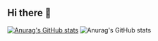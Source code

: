## Hi there 👋
[![Anurag's GitHub stats](https://github-readme-stats.vercel.app/api?username=mohamedadel77)](https://github.com/mohamedadel77/github-readme-stats)
![Anurag's GitHub stats](https://github-readme-stats.vercel.app/api?username=anuraghazra&hide=contribs,prs)
